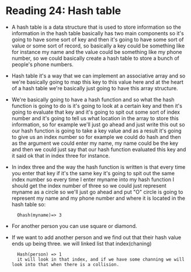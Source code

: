 #  Reading 24: Hash table
- A hash table is a data structure that is used to store information so the information in the hash table basically has two main components so it's going to have some sort of key and then it's going to have some sort of value or some sort of record, so basically a key could be something like for instance my name and the value could be something like my phone number, so we could basically create a hash table to store a bunch of people's phone numbers.

- Hash table it's a way that we can implement an associative array and so we're basically going to map this key to this value here and at the heart of a hash table we're basically just going to have this array structure.

- We're basically going to have a hash function and so what the hash function is going to do is it's
going to look at a certain key and then it's going to evaluate that key and it's going to spit out some sort of index number and it's going to tell us what location in the array to store this information, so for example we'll just go ahead and just write this out so our hash function is going to take a key value and as a result it's going to give us an index number so for example we could do hash and then as the argument we could enter my name, my name could be the key and then we could just say that our hash function evaluated this key and it said ok that in index three for instance.

- In index three and the way the hash function is written is that every time you enter that key if it's the same key it's going to spit out the same index number so every time I enter myname into my hash function I should get the index number of three so we could just represent myname as a circle so we'll just go ahead and put "O" circle is going to represent my name and my phone number and where it is located in the hash table so:

        Ohash(myname)=> 3

- For another person you can use square or diamond. 


- If we want to add another person and  we find out that their hash value ends up being three.  we will linked list that index(chaning) 

        Hash(person) => 1
        it will look in that index, and if we have some channing we will look into that when there is a collision. 

